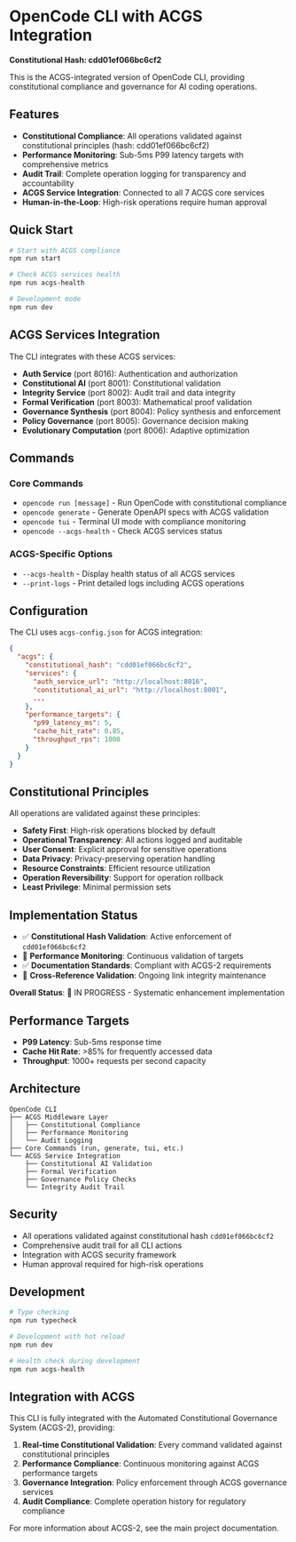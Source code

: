 # OpenCode CLI with ACGS Integration
**Constitutional Hash: cdd01ef066bc6cf2**


This is the ACGS-integrated version of OpenCode CLI, providing constitutional compliance and governance for AI coding operations.

## Features

- **Constitutional Compliance**: All operations validated against constitutional principles (hash: cdd01ef066bc6cf2)
- **Performance Monitoring**: Sub-5ms P99 latency targets with comprehensive metrics
- **Audit Trail**: Complete operation logging for transparency and accountability
- **ACGS Service Integration**: Connected to all 7 ACGS core services
- **Human-in-the-Loop**: High-risk operations require human approval

## Quick Start

```bash
# Start with ACGS compliance
npm run start

# Check ACGS services health
npm run acgs-health

# Development mode
npm run dev
```

## ACGS Services Integration

The CLI integrates with these ACGS services:

- **Auth Service** (port 8016): Authentication and authorization
- **Constitutional AI** (port 8001): Constitutional validation
- **Integrity Service** (port 8002): Audit trail and data integrity
- **Formal Verification** (port 8003): Mathematical proof validation
- **Governance Synthesis** (port 8004): Policy synthesis and enforcement
- **Policy Governance** (port 8005): Governance decision making
- **Evolutionary Computation** (port 8006): Adaptive optimization

## Commands

### Core Commands

- `opencode run [message]` - Run OpenCode with constitutional compliance
- `opencode generate` - Generate OpenAPI specs with ACGS validation
- `opencode tui` - Terminal UI mode with compliance monitoring
- `opencode --acgs-health` - Check ACGS services status

### ACGS-Specific Options

- `--acgs-health` - Display health status of all ACGS services
- `--print-logs` - Print detailed logs including ACGS operations

## Configuration

The CLI uses `acgs-config.json` for ACGS integration:

```json
{
  "acgs": {
    "constitutional_hash": "cdd01ef066bc6cf2",
    "services": {
      "auth_service_url": "http://localhost:8016",
      "constitutional_ai_url": "http://localhost:8001",
      ...
    },
    "performance_targets": {
      "p99_latency_ms": 5,
      "cache_hit_rate": 0.85,
      "throughput_rps": 1000
    }
  }
}
```

## Constitutional Principles

All operations are validated against these principles:

- **Safety First**: High-risk operations blocked by default
- **Operational Transparency**: All actions logged and auditable
- **User Consent**: Explicit approval for sensitive operations
- **Data Privacy**: Privacy-preserving operation handling
- **Resource Constraints**: Efficient resource utilization
- **Operation Reversibility**: Support for operation rollback
- **Least Privilege**: Minimal permission sets


## Implementation Status

- ✅ **Constitutional Hash Validation**: Active enforcement of `cdd01ef066bc6cf2`
- 🔄 **Performance Monitoring**: Continuous validation of targets
- ✅ **Documentation Standards**: Compliant with ACGS-2 requirements
- 🔄 **Cross-Reference Validation**: Ongoing link integrity maintenance

**Overall Status**: 🔄 IN PROGRESS - Systematic enhancement implementation

## Performance Targets

- **P99 Latency**: Sub-5ms response time
- **Cache Hit Rate**: >85% for frequently accessed data
- **Throughput**: 1000+ requests per second capacity

## Architecture

```
OpenCode CLI
├── ACGS Middleware Layer
│   ├── Constitutional Compliance
│   ├── Performance Monitoring
│   └── Audit Logging
├── Core Commands (run, generate, tui, etc.)
└── ACGS Service Integration
    ├── Constitutional AI Validation
    ├── Formal Verification
    ├── Governance Policy Checks
    └── Integrity Audit Trail
```

## Security

- All operations validated against constitutional hash `cdd01ef066bc6cf2`
- Comprehensive audit trail for all CLI actions
- Integration with ACGS security framework
- Human approval required for high-risk operations

## Development

```bash
# Type checking
npm run typecheck

# Development with hot reload
npm run dev

# Health check during development
npm run acgs-health
```

## Integration with ACGS

This CLI is fully integrated with the Automated Constitutional Governance System (ACGS-2), providing:

1. **Real-time Constitutional Validation**: Every command validated against constitutional principles
2. **Performance Compliance**: Continuous monitoring against ACGS performance targets
3. **Governance Integration**: Policy enforcement through ACGS governance services
4. **Audit Compliance**: Complete operation history for regulatory compliance

For more information about ACGS-2, see the main project documentation.
